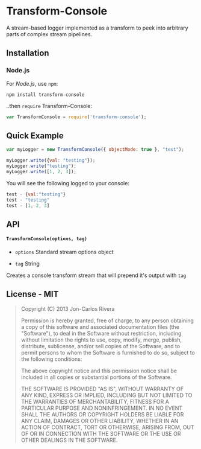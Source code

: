 # Transform-Console

A stream-based logger implemented as a transform to peek into arbitrary parts of complex stream pipelines.

## Installation

### Node.js

For *Node.js*, use `npm`:

````console
npm install transform-console
````

..then `require` Transform-Console:

````javascript
var TransformConsole = require('transform-console');
````

## Quick Example

````javascript
var myLogger = new TransformConsole({ objectMode: true }, "test");

myLogger.write({val: "testing"});
myLogger.write("testing");
myLogger.write([1, 2, 3]);
````

You will see the following logged to your console:

````javascript
test - {val:"testing"}
test - "testing"
test - [1, 2, 3]
````

## API

#### `TransformConsole(options, tag)`

* `options` Standard stream options object

* `tag` String

Creates a console transform stream that will prepend it's output with `tag`

## License - MIT

> Copyright (C) 2013 Jon-Carlos Rivera
> 
> Permission is hereby granted, free of charge, to any person obtaining a copy of this software and associated documentation files (the "Software"), to deal in the Software without restriction, including without limitation the rights to use, copy, modify, merge, publish, distribute, sublicense, and/or sell copies of the Software, and to permit persons to whom the Software is furnished to do so, subject to the following conditions:
>
> The above copyright notice and this permission notice shall be included in all copies or substantial portions of the Software.
>
> THE SOFTWARE IS PROVIDED "AS IS", WITHOUT WARRANTY OF ANY KIND, EXPRESS OR IMPLIED, INCLUDING BUT NOT LIMITED TO THE WARRANTIES OF MERCHANTABILITY, FITNESS FOR A PARTICULAR PURPOSE AND NONINFRINGEMENT. IN NO EVENT SHALL THE AUTHORS OR COPYRIGHT HOLDERS BE LIABLE FOR ANY CLAIM, DAMAGES OR OTHER LIABILITY, WHETHER IN AN ACTION OF CONTRACT, TORT OR OTHERWISE, ARISING FROM, OUT OF OR IN CONNECTION WITH THE SOFTWARE OR THE USE OR OTHER DEALINGS IN THE SOFTWARE.
